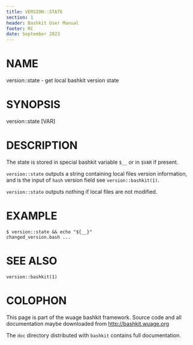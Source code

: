 ```yaml
---
title: VERSION::STATE
section: 1
header: Bashkit User Manual
footer: RC
date: September 2023
---
```

# NAME

version::state - get local bashkit version state

# SYNOPSIS

version::state [VAR]

# DESCRIPTION

The state is stored in special bashkit variable `$__` or in `$VAR` if present.

`version::state` outputs a string containing local files version information,
and is the input of `hash` version field see `version::bashkit(1)`.

`version::state` outputs nothing if local files are not modified.

# EXAMPLE

    $ version::state && echo "${__}"
    changed_version.bash ...

# SEE ALSO

`version::bashkit(1)`

# COLOPHON
This page is part of the wuage bashkit framework. Source code and all
documentation maybe downloaded from <http://bashkit.wuage.org>

The `doc` directory distributed with `bashkit` contains full documentation.
